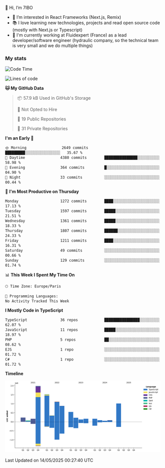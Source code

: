 👋 Hi, I’m 7IBO

- 👀 I’m interested in React Frameworks (Next.js, Remix)
- 📚 I love learning new technologies, projects and read open source code (mostly with Next.js or Typescript)
- 💼 I'm currently working at Fluidexpert (France) as a lead developer/software engineer (hydraulic company, so the technical team is very small and we do multiple things)

### My stats
<!--START_SECTION:waka-->
![Code Time](http://img.shields.io/badge/Code%20Time-1%2C075%20hrs%2058%20mins-blue)

![Lines of code](https://img.shields.io/badge/From%20Hello%20World%20I%27ve%20Written-8.7%20million%20lines%20of%20code-blue)

**🐱 My GitHub Data** 

> 📦 57.9 kB Used in GitHub's Storage 
 > 
> 🚫 Not Opted to Hire
 > 
> 📜 19 Public Repositories 
 > 
> 🔑 31 Private Repositories 
 > 
**I'm an Early 🐤** 

```text
🌞 Morning                2649 commits        █████████░░░░░░░░░░░░░░░░   35.67 % 
🌆 Daytime                4380 commits        ███████████████░░░░░░░░░░   58.98 % 
🌃 Evening                364 commits         █░░░░░░░░░░░░░░░░░░░░░░░░   04.90 % 
🌙 Night                  33 commits          ░░░░░░░░░░░░░░░░░░░░░░░░░   00.44 % 
```
📅 **I'm Most Productive on Thursday** 

```text
Monday                   1272 commits        ████░░░░░░░░░░░░░░░░░░░░░   17.13 % 
Tuesday                  1597 commits        █████░░░░░░░░░░░░░░░░░░░░   21.51 % 
Wednesday                1361 commits        █████░░░░░░░░░░░░░░░░░░░░   18.33 % 
Thursday                 1807 commits        ██████░░░░░░░░░░░░░░░░░░░   24.33 % 
Friday                   1211 commits        ████░░░░░░░░░░░░░░░░░░░░░   16.31 % 
Saturday                 49 commits          ░░░░░░░░░░░░░░░░░░░░░░░░░   00.66 % 
Sunday                   129 commits         ░░░░░░░░░░░░░░░░░░░░░░░░░   01.74 % 
```


📊 **This Week I Spent My Time On** 

```text
🕑︎ Time Zone: Europe/Paris

💬 Programming Languages: 
No Activity Tracked This Week
```

**I Mostly Code in TypeScript** 

```text
TypeScript               36 repos            ████████████████░░░░░░░░░   62.07 % 
JavaScript               11 repos            █████░░░░░░░░░░░░░░░░░░░░   18.97 % 
PHP                      5 repos             ██░░░░░░░░░░░░░░░░░░░░░░░   08.62 % 
EJS                      1 repo              ░░░░░░░░░░░░░░░░░░░░░░░░░   01.72 % 
C#                       1 repo              ░░░░░░░░░░░░░░░░░░░░░░░░░   01.72 % 
```



**Timeline**

![Lines of Code chart](https://raw.githubusercontent.com/7IBO/7IBO/main/assets/bar_graph.png)


 Last Updated on 14/05/2025 00:27:40 UTC
<!--END_SECTION:waka-->
